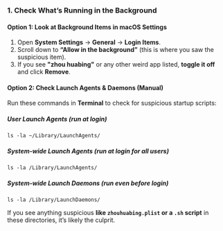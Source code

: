 ### **1. Check What’s Running in the Background**

#### **Option 1: Look at Background Items in macOS Settings**

1. Open **System Settings** → **General** → **Login Items**.
2. Scroll down to **“Allow in the background”** (this is where you saw the suspicious item).
3. If you see **"zhou huabing"** or any other weird app listed, **toggle it off** and click **Remove**.

#### **Option 2: Check Launch Agents & Daemons (Manual)**

Run these commands in **Terminal** to check for suspicious startup scripts:

##### **User Launch Agents (run at login)**


`ls -la ~/Library/LaunchAgents/`

##### **System-wide Launch Agents (run at login for all users)**
`ls -la /Library/LaunchAgents/`

##### **System-wide Launch Daemons (run even before login)**

`ls -la /Library/LaunchDaemons/`

If you see anything suspicious **like `zhouhuabing.plist` or a `.sh` script** in these directories, it’s likely the culprit.